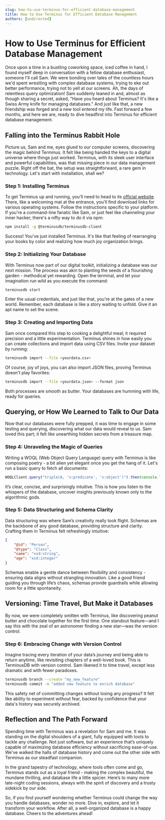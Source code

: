 ```yaml
---
slug: how-to-use-terminus-for-efficient-database-management
title: How to Use Terminus for Efficient Database Management
authors: [undirected]
---
```



# How to Use Terminus for Efficient Database Management

Once upon a time in a bustling coworking space, iced coffee in hand, I found myself deep in conversation with a fellow database enthusiast, someone I'll call Sam. We were bonding over tales of the countless hours we'd spent wrestling with complex database systems, trying to eke out better performance, trying not to yell at our screens. Ah, the days of relentless query optimization! Sam suddenly leaned in and, almost as though sharing a secret, asked, "Have you heard about Terminus? It's like a Swiss Army knife for managing databases." And just like that, a new friendship was forged and a new tool entered my life. Fast forward a few months, and here we are, ready to dive headfirst into Terminus for efficient database management.

## Falling into the Terminus Rabbit Hole

Picture us, Sam and me, eyes glued to our computer screens, discovering the magic behind Terminus. It felt like being handed the keys to a digital universe where things just worked. Terminus, with its sleek user interface and powerful capabilities, was that missing piece in our data management puzzle. Right off the bat, the setup was straightforward, a rare gem in technology. Let's start with installation, shall we? 

### Step 1: Installing Terminus

To get Terminus up and running, you'll need to head to its [official website](https://terminusdb.com/). There, like a welcoming mat at the entrance, you'll find download links for various operating systems. Follow the instructions specific to your platform. If you're a command-line fanatic like Sam, or just feel like channeling your inner hacker, there's a nifty way to do it via npm:

```bash
npm install -g @terminusdb/terminusdb-client
```

Success! You've just installed Terminus. It's like that feeling of rearranging your books by color and realizing how much joy organization brings. 

### Step 2: Initializing Your Database

With Terminus now part of our digital toolkit, initializing a database was our next mission. The process was akin to planting the seeds of a flourishing garden - methodical yet rewarding. Open the terminal, and let your imagination run wild as you execute the command:

```bash
terminusdb start
```

Enter the usual credentials, and just like that, you're at the gates of a new world. Remember, each database is like a story waiting to unfold. Give it an apt name to set the scene.

### Step 3: Creating and Importing Data

Sam once compared this step to cooking a delightful meal; it required precision and a little experimentation. Terminus shines in how easily you can create collections and import data using CSV files. Invite your dataset by running:

```bash
terminusdb import --file <yourdata.csv>
```

Of course, joy of joys, you can also import JSON files, proving Terminus doesn't play favorites:

```bash
terminusdb import --file <yourdata.json> --format json
```

Both processes are smooth as butter. Your databases are humming with life, ready for queries.

## Querying, or How We Learned to Talk to Our Data

Now that our databases were fully prepped, it was time to engage in some testing and querying, discovering what our data would reveal to us. Sam loved this part; it felt like unearthing hidden secrets from a treasure map. 

### Step 4: Unraveling the Magic of Queries

Writing a WOQL (Web Object Query Language) query with Terminus is like composing poetry - a bit alien yet elegant once you get the hang of it. Let's run a basic query to fetch all documents:

```javascript
WOQLClient.query("triple(A, 'v:predicate', 'v:object')").then(console.log)
```

It’s clear, concise, and surprisingly intuitive. This is how you listen to the whispers of the database, uncover insights previously known only to the algorithmic gods.

### Step 5: Data Structuring and Schema Clarity

Data structuring was where Sam’s creativity really took flight. Schemas are the backbone of any good database, providing structure and clarity. Crafting them in Terminus felt refreshingly intuitive:

```json
{
    "@id": "Person",
    "@type": "Class",
    "name": "xsd:string",
    "age": "xsd:integer"
}
```

Schemas enable a gentle dance between flexibility and consistency - ensuring data aligns without strangling innovation. Like a good friend guiding you through life’s chaos, schemas provide guardrails while allowing room for a little spontaneity.

## Versioning: Time Travel, But Make it Databases

By now, we were completely smitten with Terminus, like discovering peanut butter and chocolate together for the first time. One standout feature—and I say this with the zeal of an astronomer finding a new star—was the version control.

### Step 6: Embracing Change with Version Control

Imagine tracing every iteration of your data’s journey and being able to return anytime, like revisiting chapters of a well-loved book. This is TerminusDB with version control. Sam likened it to time travel, except less dramatic and with fewer paradoxes.

```bash
terminusdb branch --create "my_new_feature"
terminusdb commit -m "added new feature to enrich database"
```

This safety net of committing changes without losing any progress? It felt like ability to experiment without fear, backed by confidence that your data's history was securely archived.

## Reflection and The Path Forward

Spending time with Terminus was a revelation for Sam and me. It was standing on the digital shoulders of a giant, fully equipped with tools to tackle any challenge. Not just software, but an experience that’s uniquely capable of maximizing database efficiency without sacrificing ease-of-use. We've walked the halls of database history and come out the other side with Terminus as our steadfast companion.

In the grand tapestry of technology, where tools often come and go, Terminus stands out as a loyal friend - making the complex beautiful, the mundane thrilling, and database life a little spicier. Here’s to many more late-night coding sessions, always with the spirit of discovery and a trusty sidekick by our side.

So, if you find yourself wondering whether Terminus could change the way you handle databases, wonder no more. Dive in, explore, and let it transform your workflow. After all, a well-organized database is a happy database. Cheers to the adventures ahead!